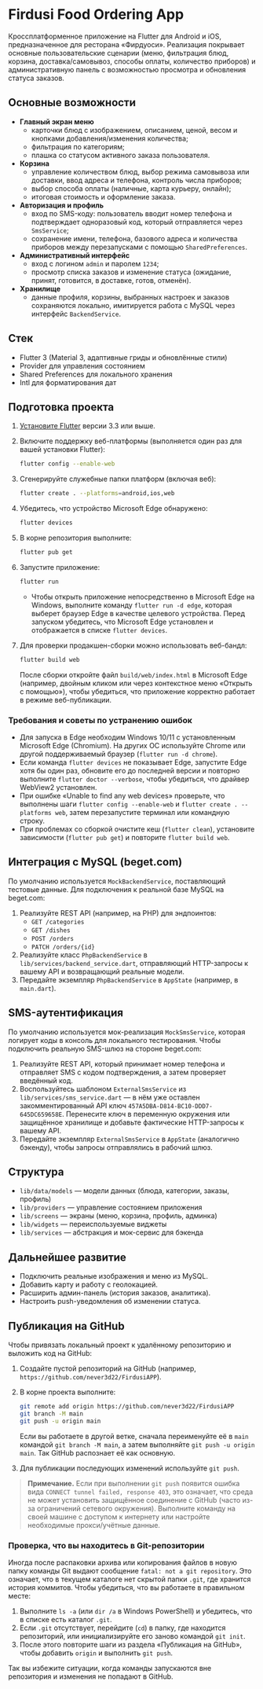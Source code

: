 # Firdusi Food Ordering App

Кроссплатформенное приложение на Flutter для Android и iOS, предназначенное для ресторана «Фирдуоси». Реализация покрывает основные пользовательские сценарии (меню, фильтрация блюд, корзина, доставка/самовывоз, способы оплаты, количество приборов) и административную панель с возможностью просмотра и обновления статуса заказов.

## Основные возможности

- **Главный экран меню**
  - карточки блюд с изображением, описанием, ценой, весом и кнопками добавления/изменения количества;
  - фильтрация по категориям;
  - плашка со статусом активного заказа пользователя.
- **Корзина**
  - управление количеством блюд, выбор режима самовывоза или доставки, ввод адреса и телефона, контроль числа приборов;
  - выбор способа оплаты (наличные, карта курьеру, онлайн);
  - итоговая стоимость и оформление заказа.
- **Авторизация и профиль**
  - вход по SMS-коду: пользователь вводит номер телефона и подтверждает одноразовый код, который отправляется через `SmsService`;
  - сохранение имени, телефона, базового адреса и количества приборов между перезапусками с помощью `SharedPreferences`.
- **Административный интерфейс**
  - вход с логином `admin` и паролем `1234`;
  - просмотр списка заказов и изменение статуса (ожидание, принят, готовится, в доставке, готов, отменён).
- **Хранилище**
  - данные профиля, корзины, выбранных настроек и заказов сохраняются локально, имитируется работа с MySQL через интерфейс `BackendService`.

## Стек

- Flutter 3 (Material 3, адаптивные гриды и обновлённые стили)
- Provider для управления состоянием
- Shared Preferences для локального хранения
- Intl для форматирования дат

## Подготовка проекта

1. [Установите Flutter](https://docs.flutter.dev/get-started/install) версии 3.3 или выше.
2. Включите поддержку веб-платформы (выполняется один раз для вашей установки Flutter):

   ```bash
   flutter config --enable-web
   ```

3. Сгенерируйте служебные папки платформ (включая веб):

   ```bash
   flutter create . --platforms=android,ios,web
   ```

4. Убедитесь, что устройство Microsoft Edge обнаружено:

   ```bash
   flutter devices
   ```

5. В корне репозитория выполните:

   ```bash
   flutter pub get
   ```

6. Запустите приложение:

   ```bash
   flutter run
   ```

   - Чтобы открыть приложение непосредственно в Microsoft Edge на Windows, выполните команду `flutter run -d edge`, которая выберет браузер Edge в качестве целевого устройства. Перед запуском убедитесь, что Microsoft Edge установлен и отображается в списке `flutter devices`.

7. Для проверки продакшен-сборки можно использовать веб-бандл:

   ```bash
   flutter build web
   ```

   После сборки откройте файл `build/web/index.html` в Microsoft Edge (например, двойным кликом или через контекстное меню «Открыть с помощью»), чтобы убедиться, что приложение корректно работает в режиме веб-публикации.

### Требования и советы по устранению ошибок

- Для запуска в Edge необходим Windows 10/11 с установленным Microsoft Edge (Chromium). На других ОС используйте Chrome или другой поддерживаемый браузер (`flutter run -d chrome`).
- Если команда `flutter devices` не показывает Edge, запустите Edge хотя бы один раз, обновите его до последней версии и повторно выполните `flutter doctor --verbose`, чтобы убедиться, что драйвер WebView2 установлен.
- При ошибке «Unable to find any web devices» проверьте, что выполнены шаги `flutter config --enable-web` и `flutter create . --platforms web`, затем перезапустите терминал или командную строку.
- При проблемах со сборкой очистите кеш (`flutter clean`), установите зависимости (`flutter pub get`) и повторите `flutter build web`.

## Интеграция с MySQL (beget.com)

По умолчанию используется `MockBackendService`, поставляющий тестовые данные. Для подключения к реальной базе MySQL на beget.com:

1. Реализуйте REST API (например, на PHP) для эндпоинтов:
   - `GET /categories`
   - `GET /dishes`
   - `POST /orders`
   - `PATCH /orders/{id}`
2. Реализуйте класс `PhpBackendService` в `lib/services/backend_service.dart`, отправляющий HTTP-запросы к вашему API и возвращающий реальные модели.
3. Передайте экземпляр `PhpBackendService` в `AppState` (например, в `main.dart`).

## SMS-аутентификация

По умолчанию используется мок-реализация `MockSmsService`, которая логирует коды в консоль для локального тестирования. Чтобы
подключить реальную SMS-шлюз на стороне beget.com:

1. Реализуйте REST API, который принимает номер телефона и отправляет SMS с кодом подтверждения, а затем проверяет введённый
   код.
2. Воспользуйтесь шаблоном `ExternalSmsService` из `lib/services/sms_service.dart` — в нём уже оставлен закомментированный API
   ключ `457A5DBA-D814-BC10-DDD7-645DC659658E`. Перенесите ключ в переменную окружения или защищённое хранилище и добавьте
   фактические HTTP-запросы к вашему API.
3. Передайте экземпляр `ExternalSmsService` в `AppState` (аналогично бэкенду), чтобы запросы отправлялись в рабочий шлюз.

## Структура

- `lib/data/models` — модели данных (блюда, категории, заказы, профиль)
- `lib/providers` — управление состоянием приложения
- `lib/screens` — экраны (меню, корзина, профиль, админка)
- `lib/widgets` — переиспользуемые виджеты
- `lib/services` — абстракция и мок-сервис для бэкенда

## Дальнейшее развитие

- Подключить реальные изображения и меню из MySQL.
- Добавить карту и работу с геолокацией.
- Расширить админ-панель (история заказов, аналитика).
- Настроить push-уведомления об изменении статуса.

## Публикация на GitHub

Чтобы привязать локальный проект к удалённому репозиторию и выложить код на GitHub:

1. Создайте пустой репозиторий на GitHub (например, `https://github.com/never3d22/FirdusiAPP`).
2. В корне проекта выполните:

   ```bash
   git remote add origin https://github.com/never3d22/FirdusiAPP
   git branch -M main
   git push -u origin main
   ```

   Если вы работаете в другой ветке, сначала переименуйте её в `main` командой
   `git branch -M main`, а затем выполняйте `git push -u origin main`. Так GitHub
   распознает её как основную.
3. Для публикации последующих изменений используйте `git push`.

> **Примечание.** Если при выполнении `git push` появится ошибка вида `CONNECT tunnel failed, response 403`, это означает, что
> среда не может установить защищённое соединение с GitHub (часто из-за ограничений сетевого окружения). Выполните команду на
> своей машине с доступом к интернету или настройте необходимые прокси/учётные данные.

### Проверка, что вы находитесь в Git-репозитории

Иногда после распаковки архива или копирования файлов в новую папку команды Git выдают сообщение `fatal: not a git repository`.
Это означает, что в текущем каталоге нет скрытой папки `.git`, где хранится история коммитов. Чтобы убедиться, что вы работаете
в правильном месте:

1. Выполните `ls -a` (или `dir /a` в Windows PowerShell) и убедитесь, что в списке есть каталог `.git`.
2. Если `.git` отсутствует, перейдите (`cd`) в папку, где находится репозиторий, или инициализируйте его заново командой `git init`.
3. После этого повторите шаги из раздела «Публикация на GitHub», чтобы добавить `origin` и выполнить `git push`.

Так вы избежите ситуации, когда команды запускаются вне репозитория и изменения не попадают в GitHub.

